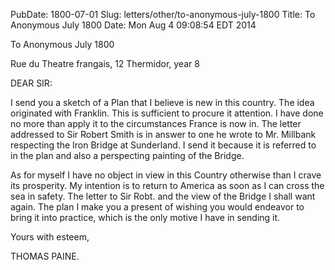 PubDate: 1800-07-01
Slug: letters/other/to-anonymous-july-1800
Title: To Anonymous  July 1800
Date: Mon Aug  4 09:08:54 EDT 2014

   To Anonymous  July 1800

   Rue du Theatre frangais, 12 Thermidor, year 8

   DEAR SIR:

   I send you a sketch of a Plan that I believe is new in this country. The
   idea originated with Franklin. This is sufficient to procure it attention.
   I have done no more than apply it to the circumstances France is now in.
   The letter addressed to Sir Robert Smith is in answer to one he wrote to
   Mr. Millbank respecting the Iron Bridge at Sunderland. I send it because
   it is referred to in the plan and also a perspecting painting of the
   Bridge.

   As for myself I have no object in view in this Country otherwise than I
   crave its prosperity. My intention is to return to America as soon as I
   can cross the sea in safety. The letter to Sir Robt. and the view of the
   Bridge I shall want again. The plan I make you a present of wishing you
   would endeavor to bring it into practice, which is the only motive I have
   in sending it.

   Yours with esteem,

   THOMAS PAINE.

    

    
